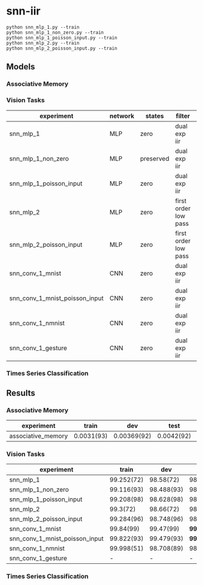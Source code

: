 # snn-iir

```
python snn_mlp_1.py --train
python snn_mlp_1_non_zero.py --train
python snn_mlp_1_poisson_input.py --train
python snn_mlp_2.py --train
python snn_mlp_2_poisson_input.py --train
```

## Models

### Associative Memory

### Vision Tasks

|experiment|network|states|filter|dataset|encoding|
|----------|-------|------|------|-------|--------|
|snn_mlp_1|MLP|zero|dual exp iir|MNIST|copy along time dimension|
|snn_mlp_1_non_zero|MLP|preserved|dual exp iir|MNIST|copy along time dimension|
|snn_mlp_1_poisson_input|MLP|zero|dual exp iir|MNIST|rate-based poisson|
|snn_mlp_2|MLP|zero|first order low pass|MNIST|copy along time dimension|
|snn_mlp_2_poisson_input|MLP|zero|first order low pass|MNIST|rate-based poisson|
|snn_conv_1_mnist|CNN|zero|dual exp iir|MNIST|copy along time dimension|
|snn_conv_1_mnist_poisson_input|CNN|zero|dual exp iir|MNIST|rate-based poisson|
|snn_conv_1_nmnist|CNN|zero|dual exp iir|N-MNIST|accumulate within time window(OR)|
|snn_conv_1_gesture|CNN|zero|dual exp iir|DVS128 Gesture Dataset|accumulate within time window(OR)|

### Times Series Classification

## Results

### Associative Memory

|experiment|train|dev|test|paper|
|----------|-----|---|----|-----|
|associative_memory|0.0031(93)|0.00369(92)|0.0042(92)|-|

### Vision Tasks

|experiment|train|dev|test|paper|
|----------|-----|---|----|-----|
|snn_mlp_1|99.252(72)|98.58(72)|98.94(72)|-|
|snn_mlp_1_non_zero|99.116(93)|98.488(93)|98.858(93)|-|
|snn_mlp_1_poisson_input|99.208(98)|98.628(98)|98.928(98)|-|
|snn_mlp_2|99.3(72)|98.66(72)|98.96(72)|-|
|snn_mlp_2_poisson_input|99.284(96)|98.748(96)|98.978(96)|-|
|snn_conv_1_mnist|99.84(99)|99.47(99)|__99.59__(99)|-|
|snn_conv_1_mnist_poisson_input|99.822(93)|99.479(93)|__99.519__(93)|99.46|
|snn_conv_1_nmnist|99.998(51)|98.708(89)|98.558(89)|__99.39__|
|snn_conv_1_gesture|-|-|-|96.09|

### Times Series Classification

